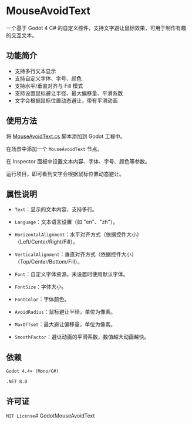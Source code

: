 # MouseAvoidText
一个基于 Godot 4 C# 的自定义控件，支持文字避让鼠标效果，可用于制作有趣的交互文本。


## 功能简介
- 支持多行文本显示
- 支持自定义字体、字号、颜色
- 支持水平/垂直对齐与 Fill 模式
- 支持设置鼠标避让半径、最大偏移量、平滑系数
- 文字会根据鼠标位置动态避让，带有平滑动画

## 使用方法
将 [MouseAvoidText.cs](/MouseAvoidText.cs) 脚本添加到 Godot 工程中。

在场景中添加一个 `MouseAvoidText` 节点。

在 Inspector 面板中设置文本内容、字体、字号、颜色等参数。

运行项目，即可看到文字会根据鼠标位置动态避让。

## 属性说明
- `Text`：显示的文本内容，支持多行。

- `Language`：文本语言设置（如 "en"、"zh"）。

- `HorizontalAlignment`：水平对齐方式（依据控件大小）（Left/Center/Right/Fill）。

- `VerticalAlignment`：垂直对齐方式（依据控件大小）（Top/Center/Bottom/Fill）。

- `Font`：自定义字体资源。未设置时使用默认字体。

- `FontSize`：字体大小。

- `FontColor`：字体颜色。

- `AvoidRadius`：鼠标避让半径，单位为像素。

- `MaxOffset`：最大避让偏移量，单位为像素。

- `SmoothFactor`：避让动画的平滑系数，数值越大动画越快。

## 依赖
`Godot 4.4+ (Mono/C#)`

`.NET 8.0`

## 许可证

`MIT License`#   G o d o t M o u s e A v o i d T e x t  
 